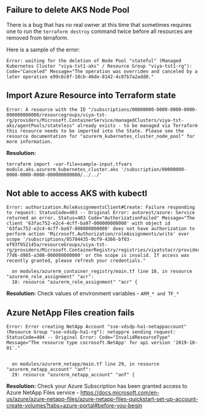 
## Failure to delete AKS Node Pool
There is a bug that has no real owner at this time that sometimes requires one to run the `terraform destroy` command twice before all resources are removed from terraform.

Here is a sample of the error:

```
Error: waiting for the deletion of Node Pool "stateful" (Managed Kubernetes Cluster "viya-tst1-aks" / Resource Group "viya-tst1-rg"): Code="Canceled" Message="The operation was overriden and canceled by a later operation e99c6c8f-18cb-46de-8142-4c87b7a2add0."
```

## Import Azure Resource into Terraform state

```
Error: A resource with the ID "/subscriptions/00000000-0000-0000-0000-000000000000/resourcegroups/viya-tst-rg/providers/Microsoft.ContainerService/managedClusters/viya-tst-aks/agentPools/stateless" already exists - to be managed via Terraform this resource needs to be imported into the State. Please see the resource documentation for "azurerm_kubernetes_cluster_node_pool" for more information.
```
**Resolution:**

```
terraform import -var-file=sample-input.tfvars module.aks.azurerm_kubernetes_cluster.aks '/subscription/00000000-0000-0000-0000-000000000000/../../'
```


## Not able to access AKS with kubectl

```
Error: authorization.RoleAssignmentsClient#Create: Failure responding to request: StatusCode=403 -- Original Error: autorest/azure: Service returned an error. Status=403 Code="AuthorizationFailed" Message="The client '63fac752-e2c4-4cff-ba97-000000000000' with object id '63fac752-e2c4-4cff-ba97-000000000000' does not have authorization to perform action 'Microsoft.Authorization/roleAssignments/write' over scope '/subscriptions/85704435-0cf9-4366-bf03-ef93f952145a/resourceGroups/viya-tst-rg/providers/Microsoft.ContainerRegistry/registries/viyatstacr/providers/Microsoft.Authorization/roleAssignments/9dbdfe61-77d6-d985-a308-000000000000' or the scope is invalid. If access was recently granted, please refresh your credentials."

  on modules/azurerm_container_registry/main.tf line 18, in resource "azurerm_role_assignment" "acr":
  18: resource "azurerm_role_assignment" "acr" {
```

**Resolution:**
Check values of environment variables - `ARM_* and TF_*`

## Azure NetApp Files creation fails

```
Error: Error creating NetApp Account "sse-vdsdp-ha1-netappaccount" (Resource Group "sse-vdsdp-ha1-rg"): netappre sending request: StatusCode=404 -- Original Error: Code="InvalidResourceType" Message="The resource type cocrosoft.NetApp' for api version '2019-10-01'."

 
  on modules/azurerm_netapp/main.tf line 29, in resource "azurerm_netapp_account" "anf":
  29: resource "azurerm_netapp_account" "anf" {
 ```
 **Resolution:**
 Check your Azure Subscription has been granted access to Azure NetApp Files service - https://docs.microsoft.com/en-us/azure/azure-netapp-files/azure-netapp-files-quickstart-set-up-account-create-volumes?tabs=azure-portal#before-you-begin
